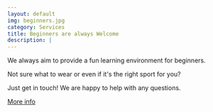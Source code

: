```yaml
---
layout: default
img: beginners.jpg
category: Services
title: Beginners are always Welcome
description: |
---
```

<p>We always aim to provide a fun learning environment for beginners.</p> 
<p>Not sure what to wear or even if it's the right sport for you?</p>
<p>Just get in touch! We are happy to help with any questions.</p>
<p><a href="/beginners.html" class="btn btn-default btn-lg"><i class="fa fa-hand-o-right fa-fw"></i> <span class="network-name">More info</span></a></p>